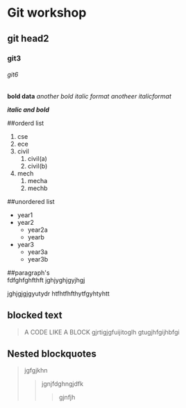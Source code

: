 # Git workshop
## git head2
### git3
###### git6
**bold  data**
_another bold_
*italic format*
_anotheer italicformat_

_**italic and bold**_

##orderd list
1. cse
2. ece
3. civil
   1. civil(a)
   2. civil(b)
4. mech   
   1. mecha
   2. mechb 
    
    
##unordered list
-  year1
-  year2
      *  year2a
      *  yearb
-  year3
      *  year3a
      *  year3b
      
      
##paragraph's    
  fdfghfghfthft
  jghjyghjgyjhgj
      
  jghjgjgjgyutydr
  htfhtfhfthytfgyhtyhtt
  
 ## blocked text 
> A CODE LIKE A BLOCK gjrtigjgfuijitoglh
 gtugjhfgijhbfgi
 
 ## Nested blockquotes
 >jgfgjkhn
 >>jgnjfdghngjdfk
 >>>gjnfjh
      
